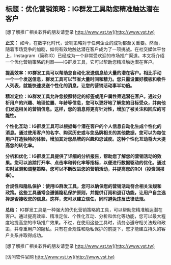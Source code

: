 ## **标题：优化营销策略：IG群发工具助您精准触达潜在客户**

[想了解推广相关软件的朋友请登录 http://www.vst.tw](http://www.vst.tw)

**正文：**
如今，在数字化时代，营销策略对于任何企业的成功都至关重要。然而，随着市场竞争的加剧，如何有效地触达潜在客户成为了一项挑战。在社交媒体平台上，Instagram（简称IG）已经成为一个非常受欢迎的市场推广渠道。本文将介绍一个优化营销策略的利器——IG群发工具，它可以帮助您精准触达潜在客户。

**提高效率：IG群发工具可以帮助您自动化发送信息给大量的潜在客户。相比手动一个一个发送信息，群发工具可以节省大量时间和精力。您只需设置好模板和收件人列表，就能快速发送个性化的消息，让您的营销活动事半功倍。**

**精准定位：IG群发工具允许您按照特定的标签或用户属性筛选潜在客户。通过分析用户的兴趣、地理位置、年龄等信息，您可以更好地了解您的目标受众，并向他们发送相关的营销信息。这样，您的消息将更有针对性，增加了被关注和回应的可能性。**

**个性化互动：IG群发工具可以根据每个潜在客户的个人信息自动化生成个性化的消息。通过使用客户的名字、购买历史或与您品牌相关的其他数据，您可以为每位用户打造独特的体验，增加其对您品牌的兴趣和忠诚度。这种个性化互动将大大提高您的转化率。**

**分析和优化：IG群发工具提供了详细的分析报告，帮助您了解您的营销活动的效果。您可以追踪打开率、点击率和转化率等指标，以便进行数据驱动的优化。通过实时监测和调整策略，您可以不断改进您的营销活动，并提高您的ROI（投资回报率）。**

**合规性和隐私保护：使用IG群发工具，您可以确保您的营销活动符合相关法规和政策。这些工具通常会遵循隐私保护原则，并提供订阅和退订功能，让用户自主选择是否接收您的信息。这样，您可以建立信任，同时避免违反法律法规。**

**总结：**
IG群发工具是一种强大的优化营销策略的工具，可以帮助您精准触达潜在客户。通过提高效率、精准定位、个性化互动、分析和优化等功能，您可以最大程度地提高您的市场推广效果。不过，在使用这些工具时，请务必遵守相关法规和政策，并尊重用户的隐私。只有在合规性和隐私保护的前提下，您才能建立持久的客户关系并取得成功。

[想了解推广相关软件的朋友请登录 http://www.vst.tw](http://www.vst.tw)


[访问软件官网 http://www.vst.tw](http://www.vst.tw)

